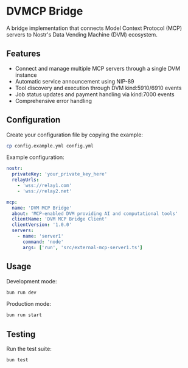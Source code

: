 # DVMCP Bridge

A bridge implementation that connects Model Context Protocol (MCP) servers to Nostr's Data Vending Machine (DVM) ecosystem.

## Features

- Connect and manage multiple MCP servers through a single DVM instance
- Automatic service announcement using NIP-89
- Tool discovery and execution through DVM kind:5910/6910 events
- Job status updates and payment handling via kind:7000 events
- Comprehensive error handling

## Configuration

Create your configuration file by copying the example:

```bash
cp config.example.yml config.yml
```

Example configuration:

```yaml
nostr:
  privateKey: 'your_private_key_here'
  relayUrls:
    - 'wss://relay1.com'
    - 'wss://relay2.net'

mcp:
  name: 'DVM MCP Bridge'
  about: 'MCP-enabled DVM providing AI and computational tools'
  clientName: 'DVM MCP Bridge Client'
  clientVersion: '1.0.0'
  servers:
    - name: 'server1'
      command: 'node'
      args: ['run', 'src/external-mcp-server1.ts']
```

## Usage

Development mode:

```bash
bun run dev
```

Production mode:

```bash
bun run start
```

## Testing

Run the test suite:

```bash
bun test
```
